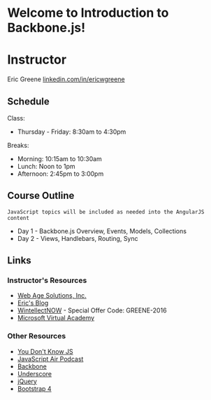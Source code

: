 # Welcome to Introduction to Backbone.js!

# Instructor

Eric Greene [linkedin.com/in/ericwgreene](linkedin.com/in/ericwgreene)

## Schedule

Class:
- Thursday - Friday: 8:30am to 4:30pm

Breaks:
- Morning: 10:15am to 10:30am
- Lunch: Noon to 1pm
- Afternoon: 2:45pm to 3:00pm

## Course Outline

	JavaScript topics will be included as needed into the AngularJS content

- Day 1 - Backbone.js Overview, Events, Models, Collections
- Day 2 - Views, Handlebars, Routing, Sync

## Links

### Instructor's Resources

- [Web Age Solutions, Inc.](http://www.webagesolutions.com/)
- [Eric's Blog](http://t4d.io/)
- [WintellectNOW](https://www.wintellectnow.com/Home/Instructor?instructorId=EricGreene) - Special Offer Code: GREENE-2016
- [Microsoft Virtual Academy](https://mva.microsoft.com/search/SearchResults.aspx#!q=Eric%20Greene&lang=1033)

### Other Resources

- [You Don't Know JS](https://github.com/getify/You-Dont-Know-JS)
- [JavaScript Air Podcast](http://javascriptair.podbean.com/)
- [Backbone](http://backbonejs.org/)
- [Underscore](http://underscorejs.org/)
- [jQuery](https://jquery.com/)
- [Bootstrap 4](https://v4-alpha.getbootstrap.com/)